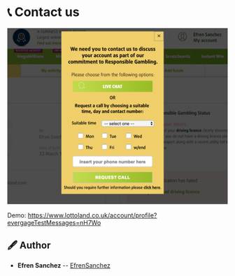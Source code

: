 # 📞 Contact us

![Screenshot](./capture.png)

Demo: https://www.lottoland.co.uk/account/profile?evergageTestMessages=nH7Wo


## 🖋️ Author
- **Efren Sanchez** -- [EfrenSanchez](https://github.com/EfrenSanchez)